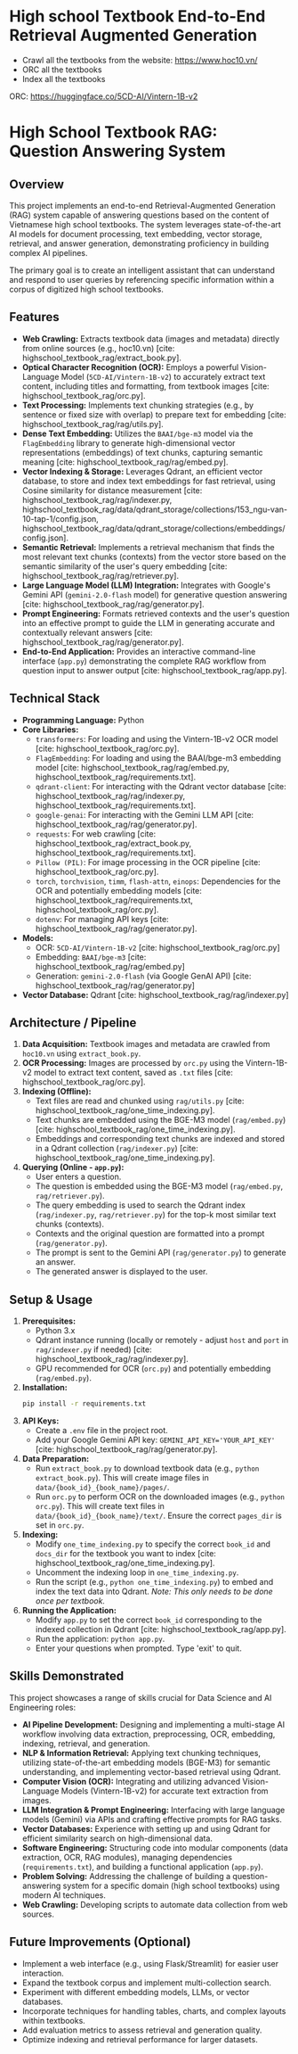 # High school Textbook End-to-End Retrieval Augmented Generation

- Crawl all the textbooks from the website: https://www.hoc10.vn/
- ORC all the textbooks
- Index all the textbooks

ORC: https://huggingface.co/5CD-AI/Vintern-1B-v2

# High School Textbook RAG: Question Answering System

## Overview

This project implements an end-to-end Retrieval-Augmented Generation (RAG) system capable of answering questions based on the content of Vietnamese high school textbooks. The system leverages state-of-the-art AI models for document processing, text embedding, vector storage, retrieval, and answer generation, demonstrating proficiency in building complex AI pipelines.

The primary goal is to create an intelligent assistant that can understand and respond to user queries by referencing specific information within a corpus of digitized high school textbooks.

## Features

* **Web Crawling:** Extracts textbook data (images and metadata) directly from online sources (e.g., hoc10.vn) [cite: highschool_textbook_rag/extract_book.py].
* **Optical Character Recognition (OCR):** Employs a powerful Vision-Language Model (`5CD-AI/Vintern-1B-v2`) to accurately extract text content, including titles and formatting, from textbook images [cite: highschool_textbook_rag/orc.py].
* **Text Processing:** Implements text chunking strategies (e.g., by sentence or fixed size with overlap) to prepare text for embedding [cite: highschool_textbook_rag/rag/utils.py].
* **Dense Text Embedding:** Utilizes the `BAAI/bge-m3` model via the `FlagEmbedding` library to generate high-dimensional vector representations (embeddings) of text chunks, capturing semantic meaning [cite: highschool_textbook_rag/rag/embed.py].
* **Vector Indexing & Storage:** Leverages Qdrant, an efficient vector database, to store and index text embeddings for fast retrieval, using Cosine similarity for distance measurement [cite: highschool_textbook_rag/rag/indexer.py, highschool_textbook_rag/data/qdrant_storage/collections/153_ngu-van-10-tap-1/config.json, highschool_textbook_rag/data/qdrant_storage/collections/embeddings/config.json].
* **Semantic Retrieval:** Implements a retrieval mechanism that finds the most relevant text chunks (contexts) from the vector store based on the semantic similarity of the user's query embedding [cite: highschool_textbook_rag/rag/retriever.py].
* **Large Language Model (LLM) Integration:** Integrates with Google's Gemini API (`gemini-2.0-flash` model) for generative question answering [cite: highschool_textbook_rag/rag/generator.py].
* **Prompt Engineering:** Formats retrieved contexts and the user's question into an effective prompt to guide the LLM in generating accurate and contextually relevant answers [cite: highschool_textbook_rag/rag/generator.py].
* **End-to-End Application:** Provides an interactive command-line interface (`app.py`) demonstrating the complete RAG workflow from question input to answer output [cite: highschool_textbook_rag/app.py].

## Technical Stack

* **Programming Language:** Python
* **Core Libraries:**
    * `transformers`: For loading and using the Vintern-1B-v2 OCR model [cite: highschool_textbook_rag/orc.py].
    * `FlagEmbedding`: For loading and using the BAAI/bge-m3 embedding model [cite: highschool_textbook_rag/rag/embed.py, highschool_textbook_rag/requirements.txt].
    * `qdrant-client`: For interacting with the Qdrant vector database [cite: highschool_textbook_rag/rag/indexer.py, highschool_textbook_rag/requirements.txt].
    * `google-genai`: For interacting with the Gemini LLM API [cite: highschool_textbook_rag/rag/generator.py].
    * `requests`: For web crawling [cite: highschool_textbook_rag/extract_book.py, highschool_textbook_rag/requirements.txt].
    * `Pillow (PIL)`: For image processing in the OCR pipeline [cite: highschool_textbook_rag/orc.py].
    * `torch`, `torchvision`, `timm`, `flash-attn`, `einops`: Dependencies for the OCR and potentially embedding models [cite: highschool_textbook_rag/requirements.txt, highschool_textbook_rag/orc.py].
    * `dotenv`: For managing API keys [cite: highschool_textbook_rag/rag/generator.py].
* **Models:**
    * OCR: `5CD-AI/Vintern-1B-v2` [cite: highschool_textbook_rag/orc.py]
    * Embedding: `BAAI/bge-m3` [cite: highschool_textbook_rag/rag/embed.py]
    * Generation: `gemini-2.0-flash` (via Google GenAI API) [cite: highschool_textbook_rag/rag/generator.py]
* **Vector Database:** Qdrant [cite: highschool_textbook_rag/rag/indexer.py]

## Architecture / Pipeline

1.  **Data Acquisition:** Textbook images and metadata are crawled from `hoc10.vn` using `extract_book.py`.
2.  **OCR Processing:** Images are processed by `orc.py` using the Vintern-1B-v2 model to extract text content, saved as `.txt` files [cite: highschool_textbook_rag/orc.py].
3.  **Indexing (Offline):**
    * Text files are read and chunked using `rag/utils.py` [cite: highschool_textbook_rag/one_time_indexing.py].
    * Text chunks are embedded using the BGE-M3 model (`rag/embed.py`) [cite: highschool_textbook_rag/one_time_indexing.py].
    * Embeddings and corresponding text chunks are indexed and stored in a Qdrant collection (`rag/indexer.py`) [cite: highschool_textbook_rag/one_time_indexing.py].
4.  **Querying (Online - `app.py`):**
    * User enters a question.
    * The question is embedded using the BGE-M3 model (`rag/embed.py`, `rag/retriever.py`).
    * The query embedding is used to search the Qdrant index (`rag/indexer.py`, `rag/retriever.py`) for the top-k most similar text chunks (contexts).
    * Contexts and the original question are formatted into a prompt (`rag/generator.py`).
    * The prompt is sent to the Gemini API (`rag/generator.py`) to generate an answer.
    * The generated answer is displayed to the user.

## Setup & Usage

1.  **Prerequisites:**
    * Python 3.x
    * Qdrant instance running (locally or remotely - adjust `host` and `port` in `rag/indexer.py` if needed) [cite: highschool_textbook_rag/rag/indexer.py].
    * GPU recommended for OCR (`orc.py`) and potentially embedding (`rag/embed.py`).
2.  **Installation:**
    ```bash
    pip install -r requirements.txt
    ```
3.  **API Keys:**
    * Create a `.env` file in the project root.
    * Add your Google Gemini API key: `GEMINI_API_KEY='YOUR_API_KEY'` [cite: highschool_textbook_rag/rag/generator.py].
4.  **Data Preparation:**
    * Run `extract_book.py` to download textbook data (e.g., `python extract_book.py`). This will create image files in `data/{book_id}_{book_name}/pages/`.
    * Run `orc.py` to perform OCR on the downloaded images (e.g., `python orc.py`). This will create text files in `data/{book_id}_{book_name}/text/`. Ensure the correct `pages_dir` is set in `orc.py`.
5.  **Indexing:**
    * Modify `one_time_indexing.py` to specify the correct `book_id` and `docs_dir` for the textbook you want to index [cite: highschool_textbook_rag/one_time_indexing.py].
    * Uncomment the indexing loop in `one_time_indexing.py`.
    * Run the script (e.g., `python one_time_indexing.py`) to embed and index the text data into Qdrant. *Note: This only needs to be done once per textbook.*
6.  **Running the Application:**
    * Modify `app.py` to set the correct `book_id` corresponding to the indexed collection in Qdrant [cite: highschool_textbook_rag/app.py].
    * Run the application: `python app.py`.
    * Enter your questions when prompted. Type 'exit' to quit.

## Skills Demonstrated

This project showcases a range of skills crucial for Data Science and AI Engineering roles:

* **AI Pipeline Development:** Designing and implementing a multi-stage AI workflow involving data extraction, preprocessing, OCR, embedding, indexing, retrieval, and generation.
* **NLP & Information Retrieval:** Applying text chunking techniques, utilizing state-of-the-art embedding models (BGE-M3) for semantic understanding, and implementing vector-based retrieval using Qdrant.
* **Computer Vision (OCR):** Integrating and utilizing advanced Vision-Language Models (Vintern-1B-v2) for accurate text extraction from images.
* **LLM Integration & Prompt Engineering:** Interfacing with large language models (Gemini) via APIs and crafting effective prompts for RAG tasks.
* **Vector Databases:** Experience with setting up and using Qdrant for efficient similarity search on high-dimensional data.
* **Software Engineering:** Structuring code into modular components (data extraction, OCR, RAG modules), managing dependencies (`requirements.txt`), and building a functional application (`app.py`).
* **Problem Solving:** Addressing the challenge of building a question-answering system for a specific domain (high school textbooks) using modern AI techniques.
* **Web Crawling:** Developing scripts to automate data collection from web sources.

## Future Improvements (Optional)

* Implement a web interface (e.g., using Flask/Streamlit) for easier user interaction.
* Expand the textbook corpus and implement multi-collection search.
* Experiment with different embedding models, LLMs, or vector databases.
* Incorporate techniques for handling tables, charts, and complex layouts within textbooks.
* Add evaluation metrics to assess retrieval and generation quality.
* Optimize indexing and retrieval performance for larger datasets.